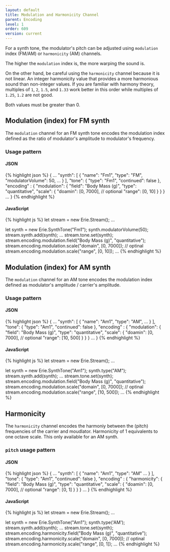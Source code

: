 ```yaml
---
layout: default
title: Modulation and Harmonicity Channel
parent: Encoding
level: 1
order: 609
version: current
---
```


For a synth tone, the modulator's pitch can be adjusted using `modulation` index (FM/AM) or `harmonicity` (AM) channels.

The higher the `modulation` index is, the more warping the sound is.

On the other hand, be careful using the `harmonicity` channel because it is not linear.
An integer harmonicity value that provides a more harmonious sound than non-integer values.
If you are familiar with harmony theory, multiples of `1`, `2`, `1.5`, and `1.33` work better in this order
while multiples of `1.25`, `1.2` are not good.

Both values must be greater than 0.

## Modulation (index) for FM synth

The `modulation` channel for an FM synth tone encodes the modulation index defined as the ratio of modulator's amplitude to modulator's frequency.

### Usage pattern

<code-groups>
<code-group>
<h4>JSON</h4>
{% highlight json %}
{
  ...
  "synth": [
    {
      "name": "Fm1",
      "type": "FM",
      "modulatorVolume": 50,
      ...
    }
  ],
  "tone": {
    "type": "Fm1",
    "continued": false
  },
  "encoding" : {
    "modulation": {
      "field": "Body Mass (g)",
      "type": "quantitative",
      "scale": {
        "doamin": [0, 7000], // optional
        "range": [0, 10]
      }
    }
  }
  ...
}
{% endhighlight %}
</code-group>
<code-group>
<h4>JavaScript</h4>
{% highlight js %}
let stream = new Erie.Stream();
...

let synth = new Erie.SynthTone("Fm1");
synth.modulatorVolume(50);
stream.synth.add(synth);
...
stream.tone.set(synth);
stream.encoding.modulation.field("Body Mass (g)", "quantitative");
stream.encoding.modulation.scale("domain", [0, 7000]); // optinal
stream.encoding.modulation.scale("range", [0, 10]);
...
{% endhighlight %}
</code-group>
</code-groups>

<!-- todo: example -->

## Modulation (index) for AM synth

The `modulation` channel for an AM tone encodes the modulation index defined as modulator's amplitude / carrier's amplitude.

### Usage pattern

<code-groups>
<code-group>
<h4>JSON</h4>
{% highlight json %}
{
  ...
  "synth": [
    {
      "name": "Am1",
      "type": "AM",
      ...
    }
  ],
  "tone": {
    "type": "Am1",
    "continued": false
  },
  "encoding" : {
    "modulation": {
      "field": "Body Mass (g)",
      "type": "quantitative",
      "scale": {
        "doamin": [0, 7000], // optional
        "range": [10, 500]
      }
    }
  }
  ...
}
{% endhighlight %}
</code-group>
<code-group>
<h4>JavaScript</h4>
{% highlight js %}
let stream = new Erie.Stream();
...

let synth = new Erie.SynthTone("Am1");
synth.type("AM");
stream.synth.add(synth);
...
stream.tone.set(synth);
stream.encoding.modulation.field("Body Mass (g)", "quantitative");
stream.encoding.modulation.scale("domain", [0, 7000]); // optinal
stream.encoding.modulation.scale("range", [10, 500]);
...
{% endhighlight %}
</code-group>
</code-groups>

<!-- todo: example -->

## Harmonicity

The `harmonicity` channel encodes the harmoniy between the (pitch) frequencies of the carrier and moudlator.
Harmonicity of 1 equivalents to one octave scale.
This only available for an AM synth.

### `pitch` usage pattern

<code-groups>
<code-group>
<h4>JSON</h4>
{% highlight json %}
{
  ...
  "synth": [
    {
      "name": "Am1",
      "type": "AM"
      ...
    }
  ],
  "tone": {
    "type": "Am1",
    "continued": false
  },
  "encoding" : {
    "harmonicity": {
      "field": "Body Mass (g)",
      "type": "quantitative",
      "scale": {
        "doamin": [0, 7000], // optional
        "range": [0, 1]
      }
    }
  }
  ...
}
{% endhighlight %}
</code-group>
<code-group>
<h4>JavaScript</h4>
{% highlight js %}
let stream = new Erie.Stream();
...

let synth = new Erie.SynthTone("Am1");
synth.type('AM');
stream.synth.add(synth);
...
stream.tone.set(synth);
stream.encoding.harmonicity.field("Body Mass (g)", "quantitative");
stream.encoding.harmonicity.scale("domain", [0, 7000]); // optinal
stream.encoding.harmonicity.scale("range", [0, 1]);
...
{% endhighlight %}
</code-group>
</code-groups>

<!-- todo: example -->